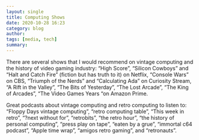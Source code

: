 ```yaml
---
layout: single
title: Computing Shows 
date: 2020-10-28 16:23
category: blog
author: 
tags: [media, tech]
summary: 
---
```


There are several shows that I would recommend on vintage computing and the history of video gaming industry: “High Score”, “Silicon Cowboys” and “Halt and Catch Fire” (fiction but has truth to it) on Netflix, “Console Wars” on CBS, “Triumph of the Nerds” and “Calculating Ada” on Curiosity Stream, “A Rift in the Valley”, “The Bits of Yesterday”, “The Lost Arcade”, “The King of Arcades”, “The Video Games Years “on Amazon Prime.

Great podcasts about vintage computing and retro computing to listen to: “Floppy Days vintage computing”, “retro computing table”, “This week in retro”, “?next without for”, “retrobits”, “the retro hour”, “the history of personal computing”, “press play on tape”, “eaten by a grue”, “immortal c64 podcast”, “Apple time wrap”, “amigos retro gaming”, and “retronauts”.